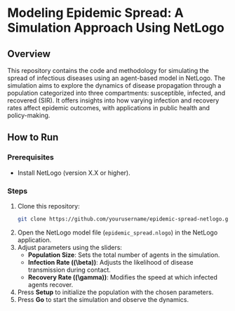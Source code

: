 # **Modeling Epidemic Spread: A Simulation Approach Using NetLogo**

## **Overview**
This repository contains the code and methodology for simulating the spread of infectious diseases using an agent-based model in NetLogo. The simulation aims to explore the dynamics of disease propagation through a population categorized into three compartments: susceptible, infected, and recovered (SIR). It offers insights into how varying infection and recovery rates affect epidemic outcomes, with applications in public health and policy-making.

## **How to Run**
### **Prerequisites**
- Install NetLogo (version X.X or higher).

### **Steps**
1. Clone this repository:
    ```bash
    git clone https://github.com/yourusername/epidemic-spread-netlogo.git
    ```
2. Open the NetLogo model file (`epidemic_spread.nlogo`) in the NetLogo application.
3. Adjust parameters using the sliders:
    - **Population Size**: Sets the total number of agents in the simulation.
    - **Infection Rate (\(\beta\))**: Adjusts the likelihood of disease transmission during contact.
    - **Recovery Rate (\(\gamma\))**: Modifies the speed at which infected agents recover.
4. Press **Setup** to initialize the population with the chosen parameters.
5. Press **Go** to start the simulation and observe the dynamics.
